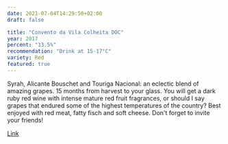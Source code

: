 ```yaml
---
date: 2021-07-04T14:29:50+02:00
draft: false

title: "Convento da Vila Colheita DOC"
year: 2017
percent: "13.5%"
recommendation: "Drink at 15-17°C"
variety: Red
featured: true
---
```


Syrah, Alicante Bouschet and Touriga Nacional: an eclectic blend of amazing grapes. 15 months from harvest to your glass. You will get a dark ruby red wine with intense mature red fruit fragrances, or should I say grapes that endured some of the highest temperatures of the country? Best enjoyed with red meat, fatty fisch and soft cheese. Don't forget to invite your friends!

[Link](/region/portugal)
